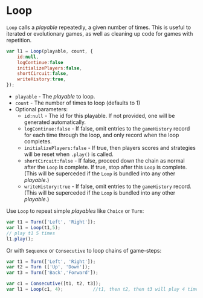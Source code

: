 # Loop

`Loop` calls a *playable* repeatedly, a given number of times. This is useful to iterated or evolutionary games, as well as cleaning up code for games with repetition.
```javascript
var l1 = Loop(playable, count, {
    id:null,
    logContinue:false
    initializePlayers:false,
    shortCircuit:false,
    writeHistory:true,
});
```
- `playable` - The *playable* to loop.
- `count` - The number of times to loop (defaults to 1)
- Optional parameters:
  * `id:null` - The id for this playable. If not provided, one will be generated automatically.
  * `logContinue:false` - If false, omit entries to the `gameHistory` record for each time through the loop, and only record when the loop completes.
  * `initializePlayers:false` - If true, then players scores and strategies will be reset when `.play()` is called.
  * `shortCircuit:false` - If false, proceed down the chain as normal after the `Loop` is complete. If true, stop after this `Loop` is complete. (This will be superceded if the `Loop` is bundled into any other *playable.*)
  * `writeHistory:true` - If false, omit entries to the `gameHistory` record. (This will be superceded if the `Loop` is bundled into any other *playable.*)

Use `Loop` to repeat simple *playables* like `Choice` or `Turn`:
```javascript
var t1 = Turn(['Left', 'Right']);
var l1 = Loop(t1,5);
// play t1 5 times
l1.play();
```
Or with `Sequence` or `Consecutive` to loop chains of game-steps:
```javascript
var t1 = Turn(['Left', 'Right']);
var t2 = Turn (['Up', 'Down']);
var t3 = Turn(['Back','Forward']);

var c1 = Consecutive([t1, t2, t3]);
var l1 = Loop(c1, 4);           //t1, then t2, then t3 will play 4 times.
```
